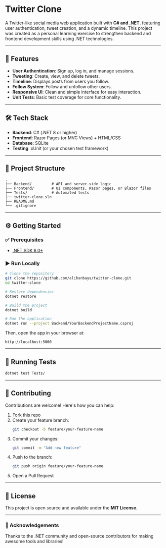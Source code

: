 # Twitter Clone

A Twitter-like social media web application built with **C# and .NET**, featuring user authentication, tweet creation, and a dynamic timeline. This project was created as a personal learning exercise to strengthen backend and frontend development skills using .NET technologies.

---

## 🚀 Features

- **User Authentication**: Sign up, log in, and manage sessions.
- **Tweeting**: Create, view, and delete tweets.
- **Timeline**: Displays posts from users you follow.
- **Follow System**: Follow and unfollow other users.
- **Responsive UI**: Clean and simple interface for easy interaction.
- **Unit Tests**: Basic test coverage for core functionality.

---

## 🛠️ Tech Stack

- **Backend**: C# (.NET 8 or higher)
- **Frontend**: Razor Pages (or MVC Views) + HTML/CSS
- **Database**: SQLite
- **Testing**: xUnit (or your chosen test framework)

---

## 📂 Project Structure

```
.
├── Backend/         # API and server-side logic
├── Frontend/        # UI components, Razor pages, or Blazor files
├── Tests/           # Automated tests
├── twitter-clone.sln
├── README.md
└── .gitignore
```

---

## ⚙️ Getting Started

### ✅ Prerequisites
- [.NET SDK 8.0+](https://dotnet.microsoft.com/en-us/download)

### ▶️ Run Locally

```bash
# Clone the repository
git clone https://github.com/alihanbays/twitter-clone.git
cd twitter-clone

# Restore dependencies
dotnet restore

# Build the project
dotnet build

# Run the application
dotnet run --project Backend/YourBackendProjectName.csproj
```

Then, open the app in your browser at:

```
http://localhost:5000
```

---

## 🧪 Running Tests

```bash
dotnet test Tests/
```

---

## 🤝 Contributing

Contributions are welcome! Here's how you can help:

1. Fork this repo
2. Create your feature branch:  
   ```bash
   git checkout -b feature/your-feature-name
   ```
3. Commit your changes:  
   ```bash
   git commit -m "Add new feature"
   ```
4. Push to the branch:  
   ```bash
   git push origin feature/your-feature-name
   ```
5. Open a Pull Request

---

## 📜 License

This project is open source and available under the **MIT License**.

---

### 🙌 Acknowledgements
Thanks to the .NET community and open-source contributors for making awesome tools and libraries!
